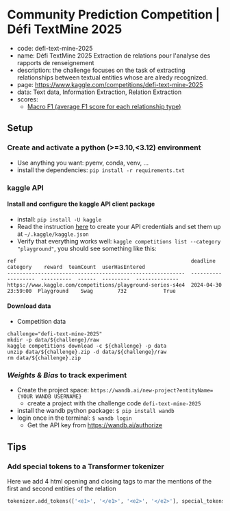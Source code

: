 # Community Prediction Competition | Défi TextMine 2025

* code: defi-text-mine-2025
* name: Défi TextMine 2025 Extraction de relations pour l'analyse des rapports de renseignement
* description: the challenge focuses on the task of extracting relationships between textual entities whose are alredy recognized.
* page: https://www.kaggle.com/competitions/defi-text-mine-2025
* data: Text data, Information Extraction,  Relation Extraction
* scores: 
    - [Macro F1 (average F1 score for each relationship type)](https://iamirmasoud.com/2022/06/19/understanding-micro-macro-and-weighted-averages-for-scikit-learn-metrics-in-multi-class-classification-with-example/#989c)

## Setup

### Create and activate a python (>=3.10,<3.12) environment

* Use anything you want: pyenv, conda, venv, ...
* install the dependencies: `pip install -r requirements.txt`

### kaggle API

#### Install and configure the kaggle API client package

* install: `pip install -U kaggle`
* Read the instruction [here](https://github.com/Kaggle/kaggle-api?tab=readme-ov-file#api-credentials) to create your API credentials and set them up at `~/.kaggle/kaggle.json`
* Verify that everything works well: `kaggle competitions list --category "playground"`, you should see something like this:

````
ref                                                         deadline             category    reward  teamCount  userHasEntered  
----------------------------------------------------------  -------------------  ----------  ------  ---------  --------------  
https://www.kaggle.com/competitions/playground-series-s4e4  2024-04-30 23:59:00  Playground    Swag        732            True
````

#### Download data

* Competition data
````shell
challenge="defi-text-mine-2025"
mkdir -p data/${challenge}/raw
kaggle competitions download -c ${challenge} -p data
unzip data/${challenge}.zip -d data/${challenge}/raw
rm data/${challenge}.zip
````

### _Weights & Bias_ to track experiment

* Create the project space: `https://wandb.ai/new-project?entityName={YOUR WANDB USERNAME}`
    - create a project with the challenge code `defi-text-mine-2025`
* install the wandb python package: `$ pip install wandb`
* login once in the terminal: `$ wandb login`
    - Get the API key from https://wandb.ai/authorize

## Tips

### Add special tokens to a Transformer tokenizer
Here we add 4 html opening and closing tags to mar the mentions of the first and second entities of the relation

````python
tokenizer.add_tokens(['<e1>', '</e1>', '<e2>', '</e2>'], special_tokens=True)
````